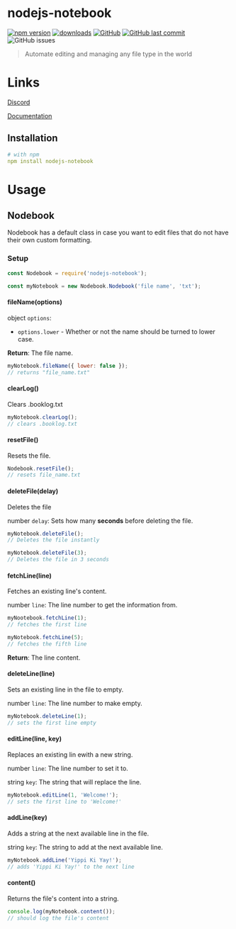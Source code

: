 # nodejs-notebook
[![npm version](https://badge.fury.io/js/nodejs-notebook.svg)](https://badge.fury.io/js/nodejs-notebook)
[![downloads](https://img.shields.io/npm/dw/nodejs-notebook.svg)](https://npmjs.com/package/nodejs-notebook)
[![GitHub](https://img.shields.io/github/license/gamercoder215/nodejs-notebook.svg)](https://github.com/GamerCoder215/nodejs-notebook)
[![GitHub last commit](https://img.shields.io/github/last-commit/gamercoder215/nodejs-notebook.svg)](https://github.com/GamerCoder215/nodejs-notebook/commit/master)
![GitHub issues](https://img.shields.io/github/issues/gamercoder215/nodejs-notebook.svg)
> Automate editing and managing any file type in the world

# Links
[Discord](https://discord.gg/n5TpKjss52)

[Documentation](https://nodebook.js.org)

## Installation

```yml
# with npm
npm install nodejs-notebook
```

# Usage

## Nodebook
Nodebook has a default class in case you want to edit files that do not have their own custom formatting.

### Setup
```js
const Nodebook = require('nodejs-notebook');

const myNotebook = new Nodebook.Nodebook('file name', 'txt');
```
#### fileName(options)
object `options`:
* `options.lower` - Whether or not the name should be turned to lower case.

**Return**: The file name.

```js
myNotebook.fileName({ lower: false });
// returns "file_name.txt"
```
#### clearLog()
Clears .booklog.txt

```js
myNotebook.clearLog();
// clears .booklog.txt
```
#### resetFile()
Resets the file.

```js
Nodebook.resetFile();
// resets file_name.txt
```
#### deleteFile(delay)
Deletes the file

number `delay`:
Sets how many __seconds__ before deleting the file.
```js
myNotebook.deleteFile();
// Deletes the file instantly

myNotebook.deleteFile(3);
// Deletes the file in 3 seconds
```
#### fetchLine(line)
Fetches an existing line's content.

number `line`:
The line number to get the information from.
```js
myNootebook.fetchLine(1);
// fetches the first line

myNotebook.fetchLine(5);
// fetches the fifth line
```
**Return**: The line content.
#### deleteLine(line)
Sets an existing line in the file to empty.

number `line`:
The line number to make empty.
```js
myNotebook.deleteLine(1);
// sets the first line empty
```
#### editLine(line, key)
Replaces an existing lin ewith a new string.

number `line`:
The line number to set it to.

string `key`:
The string that will replace the line.
```js
myNotebook.editLine(1, 'Welcome!');
// sets the first line to 'Welcome!'
```
#### addLine(key)
Adds a string at the next available line in the file.

string `key`:
The string to add at the next available line.

```js
myNotebook.addLine('Yippi Ki Yay!');
// adds 'Yippi Ki Yay!' to the next line
```

#### content()
Returns the file's content into a string.

```js
console.log(myNotebook.content());
// should log the file's content
```
